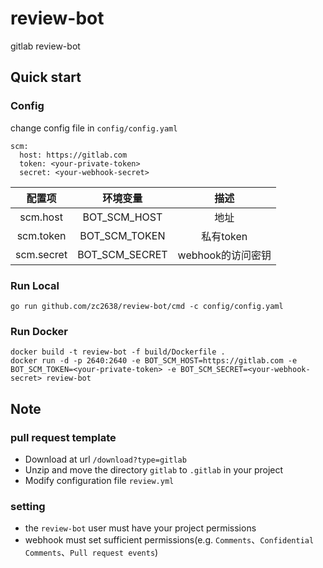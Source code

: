 # review-bot

gitlab review-bot

## Quick start

### Config

change config file in `config/config.yaml`

```
scm:
  host: https://gitlab.com
  token: <your-private-token>
  secret: <your-webhook-secret>
```

| 配置项 | 环境变量 | 描述 |
| :----: | :----: | :----: |
| scm.host | BOT_SCM_HOST | 地址 |
| scm.token | BOT_SCM_TOKEN | 私有token |
| scm.secret | BOT_SCM_SECRET | webhook的访问密钥 |

### Run Local

```
go run github.com/zc2638/review-bot/cmd -c config/config.yaml
```

### Run Docker

```
docker build -t review-bot -f build/Dockerfile .
docker run -d -p 2640:2640 -e BOT_SCM_HOST=https://gitlab.com -e BOT_SCM_TOKEN=<your-private-token> -e BOT_SCM_SECRET=<your-webhook-secret> review-bot
```

## Note

### pull request template

- Download at url `/download?type=gitlab`
- Unzip and move the directory `gitlab` to `.gitlab` in your project
- Modify configuration file `review.yml`

### setting

- the `review-bot` user must have your project permissions
- webhook must set sufficient permissions(e.g. `Comments`、`Confidential Comments`、`Pull request events`)